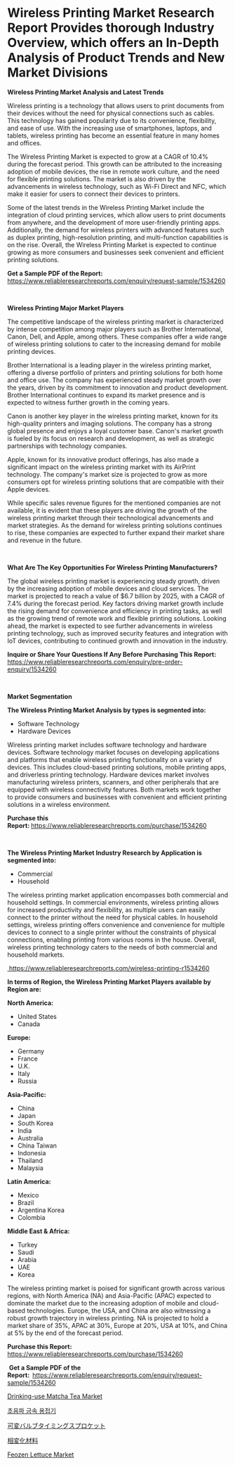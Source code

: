 <p><h1>Wireless Printing Market Research Report Provides thorough Industry Overview, which offers an In-Depth Analysis of Product Trends and New Market Divisions</h1></p><p><strong>Wireless Printing Market Analysis and Latest Trends</strong></p>
<p><p>Wireless printing is a technology that allows users to print documents from their devices without the need for physical connections such as cables. This technology has gained popularity due to its convenience, flexibility, and ease of use. With the increasing use of smartphones, laptops, and tablets, wireless printing has become an essential feature in many homes and offices.</p><p>The Wireless Printing Market is expected to grow at a CAGR of 10.4% during the forecast period. This growth can be attributed to the increasing adoption of mobile devices, the rise in remote work culture, and the need for flexible printing solutions. The market is also driven by the advancements in wireless technology, such as Wi-Fi Direct and NFC, which make it easier for users to connect their devices to printers.</p><p>Some of the latest trends in the Wireless Printing Market include the integration of cloud printing services, which allow users to print documents from anywhere, and the development of more user-friendly printing apps. Additionally, the demand for wireless printers with advanced features such as duplex printing, high-resolution printing, and multi-function capabilities is on the rise. Overall, the Wireless Printing Market is expected to continue growing as more consumers and businesses seek convenient and efficient printing solutions.</p></p>
<p><strong>Get a Sample PDF of the Report:&nbsp;</strong> <a href="https://www.reliableresearchreports.com/enquiry/request-sample/1534260">https://www.reliableresearchreports.com/enquiry/request-sample/1534260</a></p>
<p>&nbsp;</p>
<p><strong>Wireless Printing Major Market Players</strong></p>
<p><p>The competitive landscape of the wireless printing market is characterized by intense competition among major players such as Brother International, Canon, Dell, and Apple, among others. These companies offer a wide range of wireless printing solutions to cater to the increasing demand for mobile printing devices.</p><p>Brother International is a leading player in the wireless printing market, offering a diverse portfolio of printers and printing solutions for both home and office use. The company has experienced steady market growth over the years, driven by its commitment to innovation and product development. Brother International continues to expand its market presence and is expected to witness further growth in the coming years.</p><p>Canon is another key player in the wireless printing market, known for its high-quality printers and imaging solutions. The company has a strong global presence and enjoys a loyal customer base. Canon's market growth is fueled by its focus on research and development, as well as strategic partnerships with technology companies.</p><p>Apple, known for its innovative product offerings, has also made a significant impact on the wireless printing market with its AirPrint technology. The company's market size is projected to grow as more consumers opt for wireless printing solutions that are compatible with their Apple devices.</p><p>While specific sales revenue figures for the mentioned companies are not available, it is evident that these players are driving the growth of the wireless printing market through their technological advancements and market strategies. As the demand for wireless printing solutions continues to rise, these companies are expected to further expand their market share and revenue in the future.</p></p>
<p>&nbsp;</p>
<p><strong>What Are The Key Opportunities For Wireless Printing Manufacturers?</strong></p>
<p><p>The global wireless printing market is experiencing steady growth, driven by the increasing adoption of mobile devices and cloud services. The market is projected to reach a value of $6.7 billion by 2025, with a CAGR of 7.4% during the forecast period. Key factors driving market growth include the rising demand for convenience and efficiency in printing tasks, as well as the growing trend of remote work and flexible printing solutions. Looking ahead, the market is expected to see further advancements in wireless printing technology, such as improved security features and integration with IoT devices, contributing to continued growth and innovation in the industry.</p></p>
<p><strong>Inquire or Share Your Questions If Any Before Purchasing This Report:</strong> <a href="https://www.reliableresearchreports.com/enquiry/pre-order-enquiry/1534260">https://www.reliableresearchreports.com/enquiry/pre-order-enquiry/1534260</a></p>
<p>&nbsp;</p>
<p><strong>Market Segmentation</strong></p>
<p><strong>The Wireless Printing Market Analysis by types is segmented into:</strong></p>
<p><ul><li>Software Technology</li><li>Hardware Devices</li></ul></p>
<p><p>Wireless printing market includes software technology and hardware devices. Software technology market focuses on developing applications and platforms that enable wireless printing functionality on a variety of devices. This includes cloud-based printing solutions, mobile printing apps, and driverless printing technology. Hardware devices market involves manufacturing wireless printers, scanners, and other peripherals that are equipped with wireless connectivity features. Both markets work together to provide consumers and businesses with convenient and efficient printing solutions in a wireless environment.</p></p>
<p><strong>Purchase this Report:&nbsp;</strong><a href="https://www.reliableresearchreports.com/purchase/1534260">https://www.reliableresearchreports.com/purchase/1534260</a></p>
<p>&nbsp;</p>
<p><strong>The Wireless Printing Market Industry Research by Application is segmented into:</strong></p>
<p><ul><li>Commercial</li><li>Household</li></ul></p>
<p><p>The wireless printing market application encompasses both commercial and household settings. In commercial environments, wireless printing allows for increased productivity and flexibility, as multiple users can easily connect to the printer without the need for physical cables. In household settings, wireless printing offers convenience and convenience for multiple devices to connect to a single printer without the constraints of physical connections, enabling printing from various rooms in the house. Overall, wireless printing technology caters to the needs of both commercial and household markets.</p></p>
<p><a href="https://www.reliableresearchreports.com/wireless-printing-r1534260">&nbsp;https://www.reliableresearchreports.com/wireless-printing-r1534260</a></p>
<p><strong>In terms of Region, the Wireless Printing Market Players available by Region are:</strong></p>
<p>
    <p> <strong> North America: </strong>
        <ul>
            <li>United States</li>
            <li>Canada</li>
        </ul>
        </p> 
    <p> <strong> Europe: </strong>
        <ul>
            <li>Germany</li>
            <li>France</li>
            <li>U.K.</li>
            <li>Italy</li>
            <li>Russia</li>
        </ul>
        </p> 
    <p> <strong> Asia-Pacific: </strong>
        <ul>
            <li>China</li>
            <li>Japan</li>
            <li>South Korea</li>
            <li>India</li>
            <li>Australia</li>
            <li>China Taiwan</li>
            <li>Indonesia</li>
            <li>Thailand</li>
            <li>Malaysia</li>
        </ul>
        </p> 
    <p> <strong> Latin America: </strong>
        <ul>
            <li>Mexico</li>
            <li>Brazil</li>
            <li>Argentina Korea</li>
            <li>Colombia</li>
        </ul>
        </p> 
    <p> <strong> Middle East & Africa: </strong>
        <ul>
            <li>Turkey</li>
            <li>Saudi</li>
            <li>Arabia</li>
            <li>UAE</li>
            <li>Korea</li>
        </ul>
    </p>
    </p>
<p><p>The wireless printing market is poised for significant growth across various regions, with North America (NA) and Asia-Pacific (APAC) expected to dominate the market due to the increasing adoption of mobile and cloud-based technologies. Europe, the USA, and China are also witnessing a robust growth trajectory in wireless printing. NA is projected to hold a market share of 35%, APAC at 30%, Europe at 20%, USA at 10%, and China at 5% by the end of the forecast period.</p></p>
<p><strong>Purchase this Report: </strong><a href="https://www.reliableresearchreports.com/purchase/1534260">https://www.reliableresearchreports.com/purchase/1534260</a></p>
<p>&nbsp;<strong>Get a Sample PDF of the Report:&nbsp;&nbsp;</strong><a href="https://www.reliableresearchreports.com/enquiry/request-sample/1534260">https://www.reliableresearchreports.com/enquiry/request-sample/1534260</a></p>
<p><strong></strong></p>
<p><p><a href="https://github.com/JermaineCrona2023/Market-Research-Report-List-1/blob/main/drinking-use-matcha-tea-market.md">Drinking-use Matcha Tea Market</a></p><p><a href="https://medium.com/@elod.85/%EA%B8%80%EB%A1%9C%EB%B2%8C-%EC%B4%88%EC%9D%8C%ED%8C%8C-%EA%B8%88%EC%86%8D%EC%9A%A9%EC%A0%91%EA%B8%B0-%EC%8B%9C%EC%9E%A5%EC%9D%98-%EC%A0%9C%ED%92%88-%EC%9C%A0%ED%98%95-%EC%9D%91%EC%9A%A9-%EB%B6%84%EC%95%BC-%EC%A7%80%EC%97%AD-%EB%B0%8F-%ED%9A%8C%EC%82%AC-%EC%82%B0%EC%97%85-%EC%84%B8%EA%B7%B8%EB%A8%BC%ED%8A%B8-%EC%A0%84%EB%A7%9D-%EC%8B%9C%EC%9E%A5-%ED%8F%89%EA%B0%80-%EA%B2%BD%EC%9F%81-%EC%83%81%ED%99%A9-%ED%8A%B8%EB%A0%8C%EB%93%9C-%EB%B0%8F-%EC%98%88%EC%B8%A1-2024-2031-cc7d2fffb923">초음파 금속 용접기</a></p><p><a href="https://github.com/mm14022023/Market-Research-Report-List-1/blob/main/7006616154443.md">可変バルブタイミングスプロケット</a></p><p><a href="https://medium.com/@lilliandach1969/%E3%82%B0%E3%83%AD%E3%83%BC%E3%83%90%E3%83%AB%E3%83%95%E3%82%A7%E3%83%BC%E3%82%BA%E3%83%81%E3%82%A7%E3%83%B3%E3%82%B8%E7%B4%A0%E6%9D%90%E5%B8%82%E5%A0%B4%E3%81%AF-2024%E5%B9%B4%E3%81%8B%E3%82%892031%E5%B9%B4%E3%81%BE%E3%81%A7%E3%81%AE%E4%BA%88%E6%B8%AC%E6%9C%9F%E9%96%93%E3%81%AB14-%E3%81%AE%E5%B9%B4%E9%96%93%E6%88%90%E9%95%B7%E7%8E%87%E3%81%A7%E6%88%90%E9%95%B7%E3%81%99%E3%82%8B%E3%81%A8%E4%BA%88%E6%B8%AC%E3%81%95%E3%82%8C%E3%81%A6%E3%81%84%E3%81%BE%E3%81%99-bea7f4376db1">相変化材料</a></p><p><a href="https://github.com/AlysaLedner2023/Market-Research-Report-List-1/blob/main/feozen-lettuce-market.md">Feozen Lettuce Market</a></p></p>